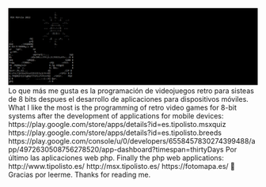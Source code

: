<img src="title.PNG" />
Lo que más me gusta es la programación de videojuegos retro para sisteas de 8 bits
despues el desarrollo de aplicaciones para dispositivos móviles.
What I like the most is the programming of retro video games for 8-bit systems
after the development of applications for mobile devices:
https://play.google.com/store/apps/details?id=es.tipolisto.msxquiz
https://play.google.com/store/apps/details?id=es.tipolisto.breeds
https://play.google.com/console/u/0/developers/6558457830274399488/app/4972630508756278520/app-dashboard?timespan=thirtyDays
Por último las aplicaciones web php.
Finally the php web applications:
http://www.tipolisto.es/
http://msx.tipolisto.es/
https://fotomapa.es/
 👋 
Gracias por leerme.
Thanks for reading me.
